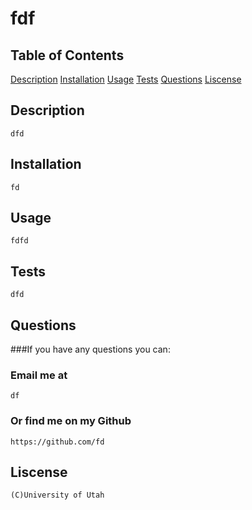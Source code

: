 
# fdf
## Table of Contents
[Description](#Description)
[Installation](#Installation)
[Usage](#Usage)
[Tests](#Tests)
[Questions](#Questions)
[Liscense](#Liscense)

## Description
    dfd
## Installation
    fd
## Usage
    fdfd
## Tests
    dfd
## Questions
###If you have any questions you can:
### Email me at
    df
### Or find me on my Github 
    https://github.com/fd
## Liscense
    (C)University of Utah
    